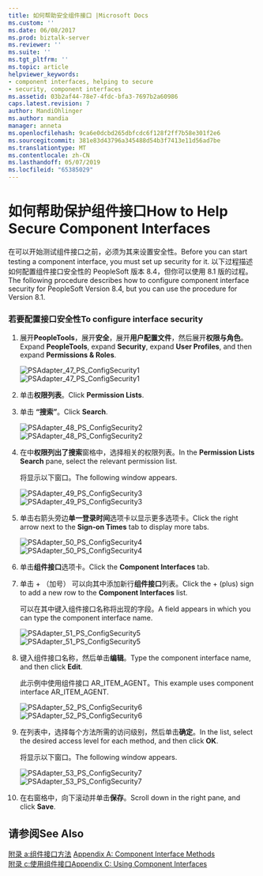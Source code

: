 ```yaml
---
title: 如何帮助安全组件接口 |Microsoft Docs
ms.custom: ''
ms.date: 06/08/2017
ms.prod: biztalk-server
ms.reviewer: ''
ms.suite: ''
ms.tgt_pltfrm: ''
ms.topic: article
helpviewer_keywords:
- component interfaces, helping to secure
- security, component interfaces
ms.assetid: 03b2af44-78e7-4fdc-bfa3-7697b2a60986
caps.latest.revision: 7
author: MandiOhlinger
ms.author: mandia
manager: anneta
ms.openlocfilehash: 9ca6e0dcbd265dbfcdc6f128f2ff7b58e301f2e6
ms.sourcegitcommit: 381e83d43796a345488d54b3f7413e11d56ad7be
ms.translationtype: MT
ms.contentlocale: zh-CN
ms.lasthandoff: 05/07/2019
ms.locfileid: "65385029"
---
```

# <a name="how-to-help-secure-component-interfaces"></a><span data-ttu-id="60c0b-102">如何帮助保护组件接口</span><span class="sxs-lookup"><span data-stu-id="60c0b-102">How to Help Secure Component Interfaces</span></span>
<span data-ttu-id="60c0b-103">在可以开始测试组件接口之前，必须为其来设置安全性。</span><span class="sxs-lookup"><span data-stu-id="60c0b-103">Before you can start testing a component interface, you must set up security for it.</span></span> <span data-ttu-id="60c0b-104">以下过程描述如何配置组件接口安全性的 PeopleSoft 版本 8.4，但你可以使用 8.1 版的过程。</span><span class="sxs-lookup"><span data-stu-id="60c0b-104">The following procedure describes how to configure component interface security for PeopleSoft Version 8.4, but you can use the procedure for Version 8.1.</span></span>  
  
### <a name="to-configure-interface-security"></a><span data-ttu-id="60c0b-105">若要配置接口安全性</span><span class="sxs-lookup"><span data-stu-id="60c0b-105">To configure interface security</span></span>  
  
1.  <span data-ttu-id="60c0b-106">展开**PeopleTools**，展开**安全**，展开**用户配置文件**，然后展开**权限与角色**。</span><span class="sxs-lookup"><span data-stu-id="60c0b-106">Expand **PeopleTools**, expand **Security**, expand **User Profiles**, and then expand **Permissions & Roles**.</span></span>  
  
     <span data-ttu-id="60c0b-107">![](../core/media/psadapter-47-ps-configsecurity1.gif "PSAdapter_47_PS_ConfigSecurity1")</span><span class="sxs-lookup"><span data-stu-id="60c0b-107">![](../core/media/psadapter-47-ps-configsecurity1.gif "PSAdapter_47_PS_ConfigSecurity1")</span></span>  
  
2.  <span data-ttu-id="60c0b-108">单击**权限列表**。</span><span class="sxs-lookup"><span data-stu-id="60c0b-108">Click **Permission Lists**.</span></span>  
  
3.  <span data-ttu-id="60c0b-109">单击 **“搜索”**。</span><span class="sxs-lookup"><span data-stu-id="60c0b-109">Click **Search**.</span></span>  
  
     <span data-ttu-id="60c0b-110">![](../core/media/psadapter-48-ps-configsecurity2.gif "PSAdapter_48_PS_ConfigSecurity2")</span><span class="sxs-lookup"><span data-stu-id="60c0b-110">![](../core/media/psadapter-48-ps-configsecurity2.gif "PSAdapter_48_PS_ConfigSecurity2")</span></span>  
  
4.  <span data-ttu-id="60c0b-111">在中**权限列出了搜索**窗格中，选择相关的权限列表。</span><span class="sxs-lookup"><span data-stu-id="60c0b-111">In the **Permission Lists Search** pane, select the relevant permission list.</span></span>  
  
     <span data-ttu-id="60c0b-112">将显示以下窗口。</span><span class="sxs-lookup"><span data-stu-id="60c0b-112">The following window appears.</span></span>  
  
     <span data-ttu-id="60c0b-113">![](../core/media/psadapter-49-ps-configsecurity3.gif "PSAdapter_49_PS_ConfigSecurity3")</span><span class="sxs-lookup"><span data-stu-id="60c0b-113">![](../core/media/psadapter-49-ps-configsecurity3.gif "PSAdapter_49_PS_ConfigSecurity3")</span></span>  
  
5.  <span data-ttu-id="60c0b-114">单击右箭头旁边**单一登录时间**选项卡以显示更多选项卡。</span><span class="sxs-lookup"><span data-stu-id="60c0b-114">Click the right arrow next to the **Sign-on Times** tab to display more tabs.</span></span>  
  
     <span data-ttu-id="60c0b-115">![](../core/media/psadapter-50-ps-configsecurity4.gif "PSAdapter_50_PS_ConfigSecurity4")</span><span class="sxs-lookup"><span data-stu-id="60c0b-115">![](../core/media/psadapter-50-ps-configsecurity4.gif "PSAdapter_50_PS_ConfigSecurity4")</span></span>  
  
6.  <span data-ttu-id="60c0b-116">单击**组件接口**选项卡。</span><span class="sxs-lookup"><span data-stu-id="60c0b-116">Click the **Component Interfaces** tab.</span></span>  
  
7.  <span data-ttu-id="60c0b-117">单击 + （加号） 可以向其中添加新行**组件接口**列表。</span><span class="sxs-lookup"><span data-stu-id="60c0b-117">Click the + (plus) sign to add a new row to the **Component Interfaces** list.</span></span>  
  
     <span data-ttu-id="60c0b-118">可以在其中键入组件接口名称将出现的字段。</span><span class="sxs-lookup"><span data-stu-id="60c0b-118">A field appears in which you can type the component interface name.</span></span>  
  
     <span data-ttu-id="60c0b-119">![](../core/media/psadapter-51-ps-configsecurity5.gif "PSAdapter_51_PS_ConfigSecurity5")</span><span class="sxs-lookup"><span data-stu-id="60c0b-119">![](../core/media/psadapter-51-ps-configsecurity5.gif "PSAdapter_51_PS_ConfigSecurity5")</span></span>  
  
8.  <span data-ttu-id="60c0b-120">键入组件接口名称，然后单击**编辑**。</span><span class="sxs-lookup"><span data-stu-id="60c0b-120">Type the component interface name, and then click **Edit**.</span></span>  
  
     <span data-ttu-id="60c0b-121">此示例中使用组件接口 AR_ITEM_AGENT。</span><span class="sxs-lookup"><span data-stu-id="60c0b-121">This example uses component interface AR_ITEM_AGENT.</span></span>  
  
     <span data-ttu-id="60c0b-122">![](../core/media/psadapter-52-ps-configsecurity6.gif "PSAdapter_52_PS_ConfigSecurity6")</span><span class="sxs-lookup"><span data-stu-id="60c0b-122">![](../core/media/psadapter-52-ps-configsecurity6.gif "PSAdapter_52_PS_ConfigSecurity6")</span></span>  
  
9. <span data-ttu-id="60c0b-123">在列表中，选择每个方法所需的访问级别，然后单击**确定**。</span><span class="sxs-lookup"><span data-stu-id="60c0b-123">In the list, select the desired access level for each method, and then click **OK**.</span></span>  
  
     <span data-ttu-id="60c0b-124">将显示以下窗口。</span><span class="sxs-lookup"><span data-stu-id="60c0b-124">The following window appears.</span></span>  
  
     <span data-ttu-id="60c0b-125">![](../core/media/psadapter-53-ps-configsecurity7.gif "PSAdapter_53_PS_ConfigSecurity7")</span><span class="sxs-lookup"><span data-stu-id="60c0b-125">![](../core/media/psadapter-53-ps-configsecurity7.gif "PSAdapter_53_PS_ConfigSecurity7")</span></span>  
  
10. <span data-ttu-id="60c0b-126">在右窗格中，向下滚动并单击**保存**。</span><span class="sxs-lookup"><span data-stu-id="60c0b-126">Scroll down in the right pane, and click **Save**.</span></span>  
  
## <a name="see-also"></a><span data-ttu-id="60c0b-127">请参阅</span><span class="sxs-lookup"><span data-stu-id="60c0b-127">See Also</span></span>  
 <span data-ttu-id="60c0b-128">[附录 a:组件接口方法](../core/appendix-a-component-interface-methods.md) </span><span class="sxs-lookup"><span data-stu-id="60c0b-128">[Appendix A: Component Interface Methods](../core/appendix-a-component-interface-methods.md) </span></span>  
 [<span data-ttu-id="60c0b-129">附录 c:使用组件接口</span><span class="sxs-lookup"><span data-stu-id="60c0b-129">Appendix C: Using Component Interfaces</span></span>](../core/appendix-c-using-component-interfaces.md)